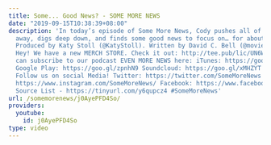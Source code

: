 ```yaml
---
title: Some... Good News? - SOME MORE NEWS
date: "2019-09-15T10:38:39+08:00"
description: 'In today’s episode of Some More News, Cody pushes all of the bad news
  away, digs deep down, and finds some good news to focus on… for about 20 minutes.
  Produced by Katy Stoll (@KatyStoll). Written by David C. Bell (@moviehooligan).
  Hey! We have a new MERCH STORE. Check it out: http://tee.pub/lic/UN6W387IcFU You
  can subscribe to our podcast EVEN MORE NEWS here: iTunes: https://goo.gl/bveu8q
  Google Play: https://goo.gl/zpnhN9 Soundcloud: https://goo.gl/xMHZYT Stitcher: https://goo.gl/ZFdRhp
  Follow us on social Media! Twitter: https://twitter.com/SomeMoreNews Instagram:
  https://www.instagram.com/SomeMoreNews/ Facebook: https://www.facebook.com/SomeMoreNews/
  Source List - https://tinyurl.com/y6qupcz4 #SomeMoreNews'
url: /somemorenews/j0AyePFD4So/
providers:
  youtube:
    id: j0AyePFD4So
type: video
---
```

